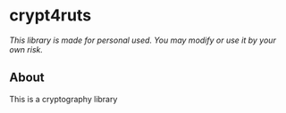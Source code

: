 # crypt4ruts

*This library is made for personal used. You may modify or use it by your own risk.*

## About
This is a cryptography library
